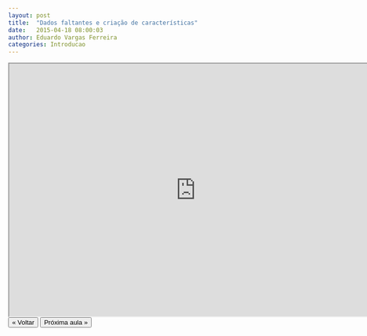```yaml
---
layout: post
title:  "Dados faltantes e criação de características"
date:   2015-04-18 08:00:03
author: Eduardo Vargas Ferreira
categories: Introducao
---
```


<center>
<iframe width="760" height="515" src="https://www.youtube.com/embed/bPGb59YSJgY?autoplay=0"> </iframe>
</center>


<FORM>
<INPUT Type="BUTTON" align="left" Value="&laquo; Voltar" Onclick="window.location.href='{{ site.baseurl }}/1parte/'">
<INPUT Type="BUTTON" align="left" Value="Próxima aula &raquo;" Onclick="window.location.href='{{ site.baseurl }}/introducao/2015/04/18/aula4.html'">
</FORM>
